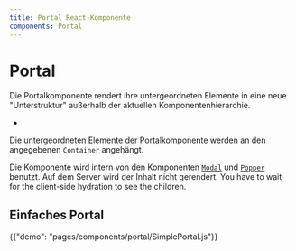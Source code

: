 ```yaml
---
title: Portal React-Komponente
components: Portal
---
```


# Portal

<p class="description">Die Portalkomponente rendert ihre untergeordneten Elemente in eine neue "Unterstruktur" außerhalb der aktuellen Komponentenhierarchie.</p>

- 

Die untergeordneten Elemente der Portalkomponente werden an den angegebenen `Container` angehängt.

Die Komponente wird intern von den Komponenten [`Modal`](/components/modal/) und [`Popper`](/components/popper/) benutzt. Auf dem Server wird der Inhalt nicht gerendert. You have to wait for the client-side hydration to see the children.

## Einfaches Portal

{{"demo": "pages/components/portal/SimplePortal.js"}}